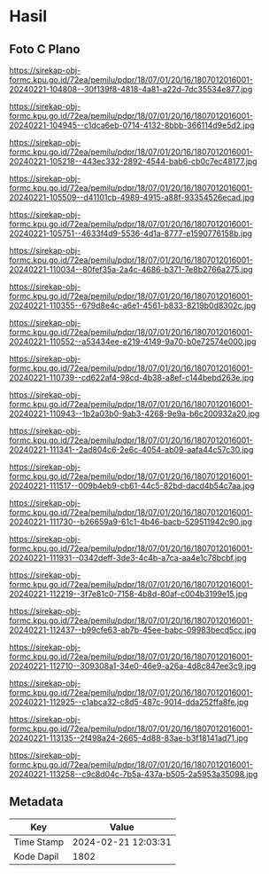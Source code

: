 # Hasil

## Foto C Plano

https://sirekap-obj-formc.kpu.go.id/72ea/pemilu/pdpr/18/07/01/20/16/1807012016001-20240221-104808--30f139f8-4818-4a81-a22d-7dc35534e877.jpg

https://sirekap-obj-formc.kpu.go.id/72ea/pemilu/pdpr/18/07/01/20/16/1807012016001-20240221-104945--c1dca6eb-0714-4132-8bbb-366114d9e5d2.jpg

https://sirekap-obj-formc.kpu.go.id/72ea/pemilu/pdpr/18/07/01/20/16/1807012016001-20240221-105218--443ec332-2892-4544-bab6-cb0c7ec48177.jpg

https://sirekap-obj-formc.kpu.go.id/72ea/pemilu/pdpr/18/07/01/20/16/1807012016001-20240221-105509--d41101cb-4989-4915-a88f-93354526ecad.jpg

https://sirekap-obj-formc.kpu.go.id/72ea/pemilu/pdpr/18/07/01/20/16/1807012016001-20240221-105751--4633f4d9-5536-4d1a-8777-e1590776158b.jpg

https://sirekap-obj-formc.kpu.go.id/72ea/pemilu/pdpr/18/07/01/20/16/1807012016001-20240221-110034--80fef35a-2a4c-4686-b371-7e8b2766a275.jpg

https://sirekap-obj-formc.kpu.go.id/72ea/pemilu/pdpr/18/07/01/20/16/1807012016001-20240221-110355--679d8e4c-a6e1-4561-b833-8219b0d8302c.jpg

https://sirekap-obj-formc.kpu.go.id/72ea/pemilu/pdpr/18/07/01/20/16/1807012016001-20240221-110552--a53434ee-e219-4149-9a70-b0e72574e000.jpg

https://sirekap-obj-formc.kpu.go.id/72ea/pemilu/pdpr/18/07/01/20/16/1807012016001-20240221-110739--cd622af4-98cd-4b38-a8ef-c144bebd263e.jpg

https://sirekap-obj-formc.kpu.go.id/72ea/pemilu/pdpr/18/07/01/20/16/1807012016001-20240221-110943--1b2a03b0-9ab3-4268-9e9a-b6c200932a20.jpg

https://sirekap-obj-formc.kpu.go.id/72ea/pemilu/pdpr/18/07/01/20/16/1807012016001-20240221-111341--2ad804c6-2e6c-4054-ab09-aafa44c57c30.jpg

https://sirekap-obj-formc.kpu.go.id/72ea/pemilu/pdpr/18/07/01/20/16/1807012016001-20240221-111517--009b4eb9-cb61-44c5-82bd-dacd4b54c7aa.jpg

https://sirekap-obj-formc.kpu.go.id/72ea/pemilu/pdpr/18/07/01/20/16/1807012016001-20240221-111730--b26659a9-61c1-4b46-bacb-529511942c90.jpg

https://sirekap-obj-formc.kpu.go.id/72ea/pemilu/pdpr/18/07/01/20/16/1807012016001-20240221-111931--0342deff-3de3-4c4b-a7ca-aa4e1c78bcbf.jpg

https://sirekap-obj-formc.kpu.go.id/72ea/pemilu/pdpr/18/07/01/20/16/1807012016001-20240221-112219--3f7e81c0-7158-4b8d-80af-c004b3199e15.jpg

https://sirekap-obj-formc.kpu.go.id/72ea/pemilu/pdpr/18/07/01/20/16/1807012016001-20240221-112437--b99cfe63-ab7b-45ee-babc-09983becd5cc.jpg

https://sirekap-obj-formc.kpu.go.id/72ea/pemilu/pdpr/18/07/01/20/16/1807012016001-20240221-112710--309308a1-34e0-46e9-a26a-4d8c847ee3c9.jpg

https://sirekap-obj-formc.kpu.go.id/72ea/pemilu/pdpr/18/07/01/20/16/1807012016001-20240221-112925--c1abca32-c8d5-487c-9014-dda252ffa8fe.jpg

https://sirekap-obj-formc.kpu.go.id/72ea/pemilu/pdpr/18/07/01/20/16/1807012016001-20240221-113135--2f498a24-2665-4d88-83ae-b3f18141ad71.jpg

https://sirekap-obj-formc.kpu.go.id/72ea/pemilu/pdpr/18/07/01/20/16/1807012016001-20240221-113258--c9c8d04c-7b5a-437a-b505-2a5953a35098.jpg


## Metadata

| Key        | Value               |
| ---------- | ------------------- |
| Time Stamp | 2024-02-21 12:03:31 |
| Kode Dapil | 1802                |



